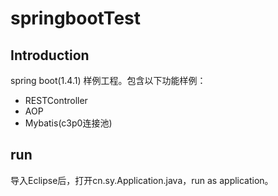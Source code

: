 # springbootTest
## Introduction
spring boot(1.4.1) 样例工程。包含以下功能样例：  
* RESTController  
* AOP  
* Mybatis(c3p0连接池)  


## run
导入Eclipse后，打开cn.sy.Application.java，run as application。
